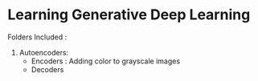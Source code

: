 # Learning Generative Deep Learning
Folders Included : 
 1. Autoencoders:<br>
    - Encoders : Adding color to grayscale images
    - Decoders
